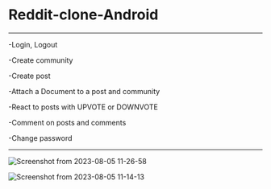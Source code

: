 # Reddit-clone-Android
--------------------------
-Login, Logout

-Create community

-Create post

-Attach a Document to a post and community

-React to posts with UPVOTE or DOWNVOTE

-Comment on posts and comments

-Change password

--------------------------

![Screenshot from 2023-08-05 11-26-58](https://github.com/bukvic6/Reddit-clone-Android/assets/79896979/626cc548-fed2-40e8-a762-3fb64ede4cbb)

![Screenshot from 2023-08-05 11-14-13](https://github.com/bukvic6/Reddit-clone-Android/assets/79896979/58b1d954-d6eb-41fd-9690-4f3ebb35b50e)
